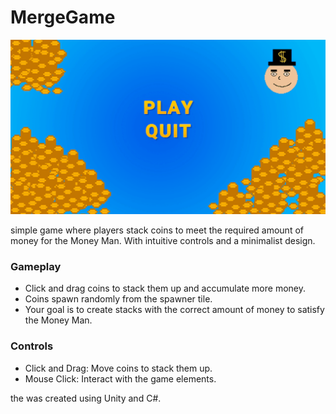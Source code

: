 # MergeGame
![](https://github.com/LuEklund/MergeGame/blob/master/Animation.gif)


simple game where players stack coins to meet the required amount of money for the Money Man. With intuitive controls and a minimalist design.

### Gameplay
 - Click and drag coins to stack them up and accumulate more money.
 - Coins spawn randomly from the spawner tile.
 - Your goal is to create stacks with the correct amount of money to satisfy the Money Man.

### Controls
 - Click and Drag: Move coins to stack them up.
 - Mouse Click: Interact with the game elements.

the was created using Unity and C#.

